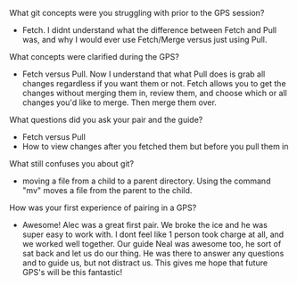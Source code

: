 What git concepts were you struggling with prior to the GPS session?
- Fetch.  I didnt understand what the difference between Fetch and Pull was, and why I would ever use Fetch/Merge versus just using Pull.

What concepts were clarified during the GPS?
- Fetch versus Pull.  Now I understand that what Pull does is grab all changes regardless if you want them or not.  Fetch allows you to get the changes without merging them in, review them, and choose which or all changes you'd like to merge.  Then merge them over.

What questions did you ask your pair and the guide?
- Fetch versus Pull
- How to view changes after you fetched them but before you pull them in

What still confuses you about git?
- moving a file from a child to a parent directory.  Using the command "mv" moves a file from the parent to the child.

How was your first experience of pairing in a GPS?
- Awesome!  Alec was a great first pair.  We broke the ice and he was super easy to work with.  I dont feel like 1 person took charge at all, and we worked well together.  Our guide Neal was awesome too, he sort of sat back and let us do our thing.  He was there to answer any questions and to guide us, but not distract us.  This gives me hope that future GPS's will be this fantastic!